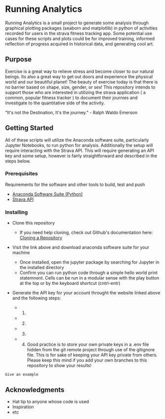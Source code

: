 # Running Analytics

Running Analytics is a small project to generate some analysis through graphical plotting packages (seaborn and matplotlib) in python of activities recorded for users in the strava fitness tracking app. Some potential use cases for these scripts and plots could be for improved training, informed reflection of progress acquired in historical data, and generating cool art.


## Purpose

Exercise is a great way to relieve stress and become closer to our natural beings. Its also a great way to get out doors and experience the physical world and our beautiful planet! The beauty of exercise today is that there is no barrier based on shape, size, gender, or sex! This repository intends to support those who are interested in utilizing the strava application ( a common, popular fitness tracker ) to document their journies and investigate to the quantitative side of the activity.

"It's not the Destination, It's the journey." - Ralph Waldo Emerson

## Getting Started

All of these scripts will utilize the Anaconda software suite, particularly Jupyter Notebooks, to run python for analysis.
Additionally the setup will require interacting with the Strava API. This will require generating an API key and some setup, however is fairly straightforward and described in the steps below.

### Prerequisites

Requirements for the software and other tools to build, test and push 
- [Anaconda Software Suite (Python)](https://www.anaconda.com/)
- [Strava API](https://developers.strava.com/)

### Installing

- Clone this repository 
    - If you need help cloning, check out Github's documentation here: [Cloning a Repository](https://docs.github.com/en/repositories/creating-and-managing-repositories/cloning-a-repository)
    
- Visit the link above and download anaconda software suite for your machine
    - Once installed, open the jupyter package by searching for Jupyter in the installed directory
    - Confirm you can run python code through a simple hello world print statemnent. Cells can be run in a modular sense with the play button at the top or by the keyboard shortcut (cntrl-entr)
    
- Generate the API key for your account throught the website linked above and the following steps:
    - 1. 
    - 2. 
    - 3.
    - 4. Good practice is to store your own private keys in a .env file hidden from the git remote project through use of the gitignore file. This is for sake of keeping your API key private from others. Please keep this mind if you add your own branches to this repository to show your results!

<!-- ## Running the tests

Explain how to run the automated tests for this system

### Sample Tests

Explain what these tests test and why -->

    Give an example

<!-- ### Style test

Checks if the best practices and the right coding style has been used.

    Give an example

## Deployment

No additional deployment notes have been added for helping run this code on your local machine, however feel free to leave a comment on the issues page!

## Built With

  - [Contributor Covenant](https://www.contributor-covenant.org/) - Used
    for the Code of Conduct
  - [Creative Commons](https://creativecommons.org/) - Used to choose
    the license

## Contributing

Please read [CONTRIBUTING.md](CONTRIBUTING.md) for details on our code
of conduct, and the process for submitting pull requests to us.

## Versioning

We use [Semantic Versioning](http://semver.org/) for versioning. For the versions
available, see the [tags on this
repository](https://github.com/PurpleBooth/a-good-readme-template/tags).

## Authors

  - **Billie Thompson** - *Provided README Template* -
  - Samuel Dixon        - Used online references to analyze running results using python
    [PurpleBooth](https://github.com/PurpleBooth)

See also the list of
[contributors](https://github.com/PurpleBooth/a-good-readme-template/contributors)
who participated in this project.

## License

This project is licensed under the [CC0 1.0 Universal](LICENSE.md)
Creative Commons License - see the [LICENSE.md](LICENSE.md) file for
details
-->

## Acknowledgments

  - Hat tip to anyone whose code is used
  - Inspiration
  - etc
